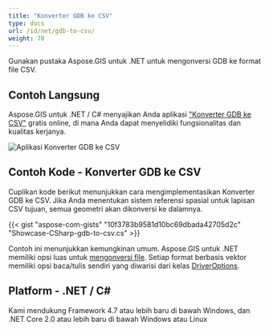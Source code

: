 ```yaml
---
title: "Konverter GDB ke CSV"
type: docs
url: /id/net/gdb-to-csv/
weight: 70
---
```


Gunakan pustaka Aspose.GIS untuk .NET untuk mengonversi GDB ke format file CSV.

## **Contoh Langsung**

Aspose.GIS untuk .NET / C# menyajikan Anda aplikasi ["Konverter GDB ke CSV"](https://products.aspose.app/gis/conversion/gdb-to-csv) gratis online, di mana Anda dapat menyelidiki fungsionalitas dan kualitas kerjanya.

![Aplikasi Konverter GDB ke CSV](conversion.png)

## **Contoh Kode - Konverter GDB ke CSV**

Cuplikan kode berikut menunjukkan cara mengimplementasikan Konverter GDB ke CSV. Jika Anda menentukan sistem referensi spasial untuk lapisan CSV tujuan, semua geometri akan dikonversi ke dalamnya. 

{{< gist "aspose-com-gists" "10f3783b9581d10bc69dbada42705d2c" "Showcase-CSharp-gdb-to-csv.cs" >}}

Contoh ini menunjukkan kemungkinan umum. Aspose.GIS untuk .NET memiliki opsi luas untuk [mengonversi file](https://docs.aspose.com/gis/net/vector-layers/). Setiap format berbasis vektor memiliki opsi baca/tulis sendiri yang diwarisi dari kelas [DriverOptions](https://reference.aspose.com/gis/net/aspose.gis/driveroptions).

## **Platform - .NET / C#**

Kami mendukung Framework 4.7 atau lebih baru di bawah Windows, dan .NET Core 2.0 atau lebih baru di bawah Windows atau Linux
